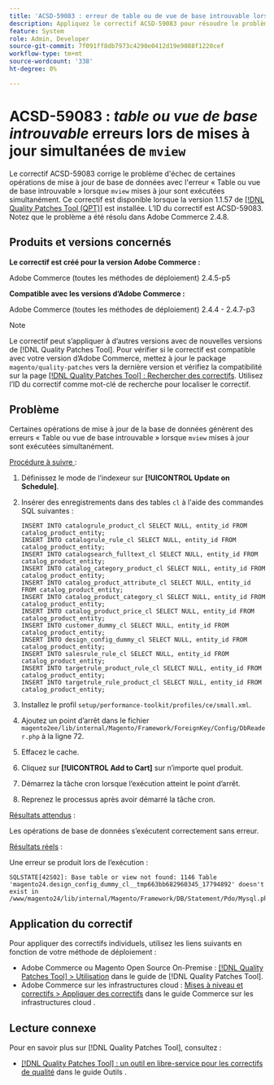 ```yaml
---
title: 'ACSD-59083 : erreur de table ou de vue de base introuvable lors de mises à jour simultanées de mview'
description: Appliquez le correctif ACSD-59083 pour résoudre le problème d'Adobe Commerce où certaines opérations de mise à jour de base de données échouent avec l'erreur 'Table ou vue de base introuvable'.
feature: System
role: Admin, Developer
source-git-commit: 7f091ff8db7973c4290e0412d19e9088f1220cef
workflow-type: tm+mt
source-wordcount: '338'
ht-degree: 0%

---
```


# ACSD-59083 : *table ou vue de base introuvable* erreurs lors de mises à jour simultanées de `mview`

Le correctif ACSD-59083 corrige le problème d&#39;échec de certaines opérations de mise à jour de base de données avec l&#39;erreur « Table ou vue de base introuvable » lorsque `mview` mises à jour sont exécutées simultanément. Ce correctif est disponible lorsque la version 1.1.57 de [[!DNL Quality Patches Tool (QPT)]](/help/tools/quality-patches-tool/quality-patches-tool-to-self-serve-quality-patches.md) est installée. L’ID du correctif est ACSD-59083. Notez que le problème a été résolu dans Adobe Commerce 2.4.8.

## Produits et versions concernés

**Le correctif est créé pour la version Adobe Commerce :**

Adobe Commerce (toutes les méthodes de déploiement) 2.4.5-p5

**Compatible avec les versions d’Adobe Commerce :**

Adobe Commerce (toutes les méthodes de déploiement) 2.4.4 - 2.4.7-p3

>[!NOTE]
>
>Le correctif peut s’appliquer à d’autres versions avec de nouvelles versions de [!DNL Quality Patches Tool]. Pour vérifier si le correctif est compatible avec votre version d’Adobe Commerce, mettez à jour le package `magento/quality-patches` vers la dernière version et vérifiez la compatibilité sur la page [[!DNL Quality Patches Tool] : Rechercher des correctifs](https://experienceleague.adobe.com/tools/commerce-quality-patches/index.html?lang=fr). Utilisez l’ID du correctif comme mot-clé de recherche pour localiser le correctif.

## Problème

Certaines opérations de mise à jour de la base de données génèrent des erreurs « Table ou vue de base introuvable » lorsque `mview` mises à jour sont exécutées simultanément.

<u>Procédure à suivre </u> :

1. Définissez le mode de l’indexeur sur **[!UICONTROL Update on Schedule]**.
1. Insérer des enregistrements dans des tables `cl` à l&#39;aide des commandes SQL suivantes :

   ```
   INSERT INTO catalogrule_product_cl SELECT NULL, entity_id FROM catalog_product_entity;
   INSERT INTO catalogrule_rule_cl SELECT NULL, entity_id FROM catalog_product_entity;
   INSERT INTO catalogsearch_fulltext_cl SELECT NULL, entity_id FROM catalog_product_entity;
   INSERT INTO catalog_category_product_cl SELECT NULL, entity_id FROM catalog_product_entity;
   INSERT INTO catalog_product_attribute_cl SELECT NULL, entity_id FROM catalog_product_entity;
   INSERT INTO catalog_product_category_cl SELECT NULL, entity_id FROM catalog_product_entity;
   INSERT INTO catalog_product_price_cl SELECT NULL, entity_id FROM catalog_product_entity;
   INSERT INTO customer_dummy_cl SELECT NULL, entity_id FROM catalog_product_entity;
   INSERT INTO design_config_dummy_cl SELECT NULL, entity_id FROM catalog_product_entity;
   INSERT INTO salesrule_rule_cl SELECT NULL, entity_id FROM catalog_product_entity;
   INSERT INTO targetrule_product_rule_cl SELECT NULL, entity_id FROM catalog_product_entity;
   INSERT INTO targetrule_rule_product_cl SELECT NULL, entity_id FROM catalog_product_entity;
   ```

1. Installez le profil `setup/performance-toolkit/profiles/ce/small.xml`.
1. Ajoutez un point d’arrêt dans le fichier `magento2ee/lib/internal/Magento/Framework/ForeignKey/Config/DbReader.php` à la ligne 72.
1. Effacez le cache.
1. Cliquez sur **[!UICONTROL Add to Cart]** sur n’importe quel produit.
1. Démarrez la tâche cron lorsque l’exécution atteint le point d’arrêt.
1. Reprenez le processus après avoir démarré la tâche cron.

<u>Résultats attendus</u> :

Les opérations de base de données s’exécutent correctement sans erreur.

<u>Résultats réels</u> :

Une erreur se produit lors de l’exécution :

```
SQLSTATE[42S02]: Base table or view not found: 1146 Table 'magento24.design_config_dummy_cl__tmp663bb682960345_17794892' doesn't exist in /www/magento24/lib/internal/Magento/Framework/DB/Statement/Pdo/Mysql.php:90
```

## Application du correctif

Pour appliquer des correctifs individuels, utilisez les liens suivants en fonction de votre méthode de déploiement :

* Adobe Commerce ou Magento Open Source On-Premise : [[!DNL Quality Patches Tool] > Utilisation](/help/tools/quality-patches-tool/usage.md) dans le guide de [!DNL Quality Patches Tool].
* Adobe Commerce sur les infrastructures cloud : [Mises à niveau et correctifs > Appliquer des correctifs](https://experienceleague.adobe.com/docs/commerce-cloud-service/user-guide/develop/upgrade/apply-patches.html?lang=fr) dans le guide Commerce sur les infrastructures cloud .


## Lecture connexe

Pour en savoir plus sur [!DNL Quality Patches Tool], consultez :

* [[!DNL Quality Patches Tool] : un outil en libre-service pour les correctifs de qualité](/help/tools/quality-patches-tool/quality-patches-tool-to-self-serve-quality-patches.md) dans le guide Outils .
